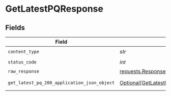 # GetLatestPQResponse


## Fields

| Field                                                                                               | Type                                                                                                | Required                                                                                            | Description                                                                                         |
| --------------------------------------------------------------------------------------------------- | --------------------------------------------------------------------------------------------------- | --------------------------------------------------------------------------------------------------- | --------------------------------------------------------------------------------------------------- |
| `content_type`                                                                                      | *str*                                                                                               | :heavy_check_mark:                                                                                  | N/A                                                                                                 |
| `status_code`                                                                                       | *int*                                                                                               | :heavy_check_mark:                                                                                  | N/A                                                                                                 |
| `raw_response`                                                                                      | [requests.Response](https://requests.readthedocs.io/en/latest/api/#requests.Response)               | :heavy_minus_sign:                                                                                  | N/A                                                                                                 |
| `get_latest_pq_200_application_json_object`                                                         | [Optional[GetLatestPQ200ApplicationJSON]](../../models/operations/getlatestpq200applicationjson.md) | :heavy_minus_sign:                                                                                  | a list of any objects                                                                               |